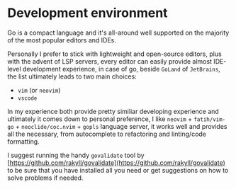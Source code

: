 # Development environment

Go is a compact language and it's all-around well supported on the majority of
the most popular editors and IDEs.

Personally I prefer to stick with lightweight and open-source editors, plus
with the advent of LSP servers, every editor can easily provide almost
IDE-level development experience, in case of go, beside `GoLand` of
`JetBrains`, the list ultimately leads to two main choices:

- `vim` (or `neovim`)
- `vscode`

In my experience both provide pretty similiar developing experience and
ultimately it comes down to personal preference, I like `neovim` +
`fatih/vim-go` + `neoclide/coc.nvim` + `gopls` language server, it works well
and provides all the necessary, from autocomplete to refactoring and
linting/code formatting.

I suggest running the handy `govalidate` tool by
[https://github.com/rakyll/govalidate](https://github.com/rakyll/govalidate) to
be sure that you have installed all you need or get suggestions on how to solve
problems if needed.
